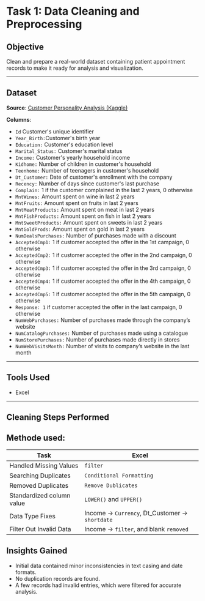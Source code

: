 # Task 1: Data Cleaning and Preprocessing


## Objective
Clean and prepare a real-world dataset containing patient appointment records to make it ready for analysis and visualization.

---

## Dataset
**Source**: [Customer Personality Analysis (Kaggle)](https://www.kaggle.com/datasets/imakash3011/customer-personality-analysis/data)


**Columns**:
- `Id` Customer's unique identifier
- `Year_Birth:`Customer's birth year
-  `Education:` Customer's education level
-  `Marital_Status:` Customer's marital status
-  `Income:` Customer's yearly household income
-  `Kidhome:` Number of children in customer's household
-  `Teenhome:` Number of teenagers in customer's household
-  `Dt_Customer:` Date of customer's enrollment with the company
-  `Recency:` Number of days since customer's last purchase
-  `Complain:` 1 if the customer complained in the last 2 years, 0 otherwise
-  `MntWines:` Amount spent on wine in last 2 years
-  `MntFruits:` Amount spent on fruits in last 2 years
-  `MntMeatProducts:` Amount spent on meat in last 2 years
-  `MntFishProducts:` Amount spent on fish in last 2 years
-  `MntSweetProducts:` Amount spent on sweets in last 2 years
-  `MntGoldProds:` Amount spent on gold in last 2 years
-  `NumDealsPurchases:` Number of purchases made with a discount
-  `AcceptedCmp1:` 1 if customer accepted the offer in the 1st campaign, 0 otherwise
-  `AcceptedCmp2:` 1 if customer accepted the offer in the 2nd campaign, 0 otherwise
-  `AcceptedCmp3:` 1 if customer accepted the offer in the 3rd campaign, 0 otherwise
-  `AcceptedCmp4:` 1 if customer accepted the offer in the 4th campaign, 0 otherwise
-  `AcceptedCmp5:` 1 if customer accepted the offer in the 5th campaign, 0 otherwise
-  `Response: 1` if customer accepted the offer in the last campaign, 0 otherwise
-  `NumWebPurchases:` Number of purchases made through the company’s website
-  `NumCatalogPurchases:` Number of purchases made using a catalogue
-  `NumStorePurchases:` Number of purchases made directly in stores
-  `NumWebVisitsMonth:` Number of visits to company’s website in the last month
  
---

## Tools Used
- Excel
---

## Cleaning Steps Performed
## Methode used:

| Task | Excel |
|------|-------|
| Handled Missing Values | `filter` | 
| Searching Duplicates | `Conditional Formatting` |
| Removed Duplicates | `Remove Dublicates` | 
| Standardized column value | `LOWER()` and `UPPER()` |  
| Data Type Fixes | Income → `Currency`, Dt_Customer → `shortdate` | 
| Filter Out Invalid Data | Income → `filter`, and blank `removed` | 

## Insights Gained
- Initial data contained minor inconsistencies in text casing and date formats.
- No duplication records are found.
- A few records had invalid entries, which were filtered for accurate analysis.


